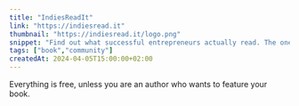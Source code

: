```yaml
---
title: "IndiesReadIt"
link: "https://indiesread.it"
thumbnail: "https://indiesread.it/logo.png"
snippet: "Find out what successful entrepreneurs actually read. The one place to discover books that have helped successful solopreneurs and indiehackers grow their businesses and careers."
tags: ["book","community"]
createdAt: 2024-04-05T15:00:00+02:00
---
```

Everything is free, unless you are an author who wants to feature your book.
